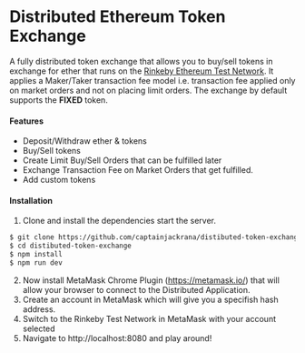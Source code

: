 # Distributed Ethereum Token Exchange 

A fully distributed token exchange that allows you to buy/sell tokens in exchange for ether that runs on the [Rinkeby Ethereum Test Network](rinkeby.io). It applies a Maker/Taker transaction fee model i.e. transaction fee applied only on market orders and not on placing limit orders. The exchange by default supports the **FIXED** token. 
#### Features
  - Deposit/Withdraw ether & tokens 
  - Buy/Sell tokens
  - Create Limit Buy/Sell Orders that can be fulfilled later
  - Exchange Transaction Fee on Market Orders that get fulfilled.
  - Add custom tokens


#### Installation
1. Clone and install the dependencies start the server.

```sh
$ git clone https://github.com/captainjackrana/distibuted-token-exchange.git
$ cd distibuted-token-exchange
$ npm install
$ npm run dev
```

2. Now install MetaMask Chrome Plugin (https://metamask.io/) that will allow your browser to connect to the Distributed Application.
3. Create an account in MetaMask which will give you a specifish hash address. 
4. Switch to the Rinkeby Test Network in MetaMask with your account selected
5. Navigate to http://localhost:8080 and play around!

